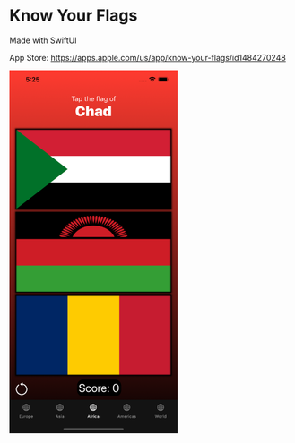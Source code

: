 # Know Your Flags
Made with SwiftUI

App Store: https://apps.apple.com/us/app/know-your-flags/id1484270248

<img src="images/Africa.png" width="300">
